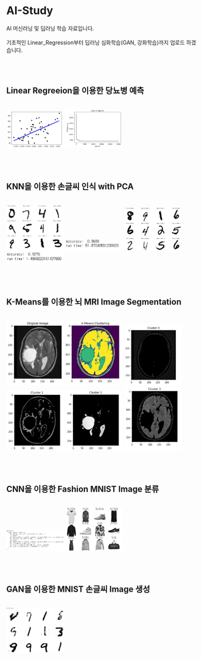 # AI-Study
AI 머신러닝 및 딥러닝 학습 자료입니다.
<br><br>
기초적인 Linear_Regression부터 딥러닝 심화학습(GAN, 강화학습)까지 업로드 하겠습니다.
<br><br><br><br>

Linear Regreeion을 이용한 당뇨병 예측
-------------
<br>
<img src="./images/HW1-1.png" width="30%" height="30%"/>
<img src="./images/HW1-2.png" width="30%" height="30%"/>
<br><br><br><br>

KNN을 이용한 손글씨 인식 with PCA
-------------
<br>
<img src="./images/HW2-1.png" width="30%" height="30%"/>
<img src="./images/HW2-2.png" width="30%" height="30%"/>
<img src="./images/HW3-1.png" width="30%" height="30%"/>
<img src="./images/HW3-2.png" width="30%" height="30%"/>
<br><br><br><br>

K-Means를 이용한 뇌 MRI Image Segmentation
-------------
<br>
<img src="./images/HW4-1.png" width="30%" height="30%"/>
<img src="./images/HW4-2.png" width="30%" height="30%"/>
<img src="./images/HW4-3.png" width="30%" height="30%"/>
<img src="./images/HW4-4.png" width="30%" height="30%"/>
<img src="./images/HW4-5.png" width="30%" height="30%"/>
<img src="./images/HW4-6.png" width="30%" height="30%"/>
<br><br><br><br>

CNN을 이용한 Fashion MNIST Image 분류
-------------
<br>
<img src="./images/HW5-1.png" width="30%" height="30%"/>
<img src="./images/HW5-2.png" width="30%" height="30%"/>
<br><br><br><br>

GAN을 이용한 MNIST 손글씨 Image 생성
-------------
<br>
<img src="./images/GAN.png" width="30%" height="30%"/>
<br><br><br><br>
  
